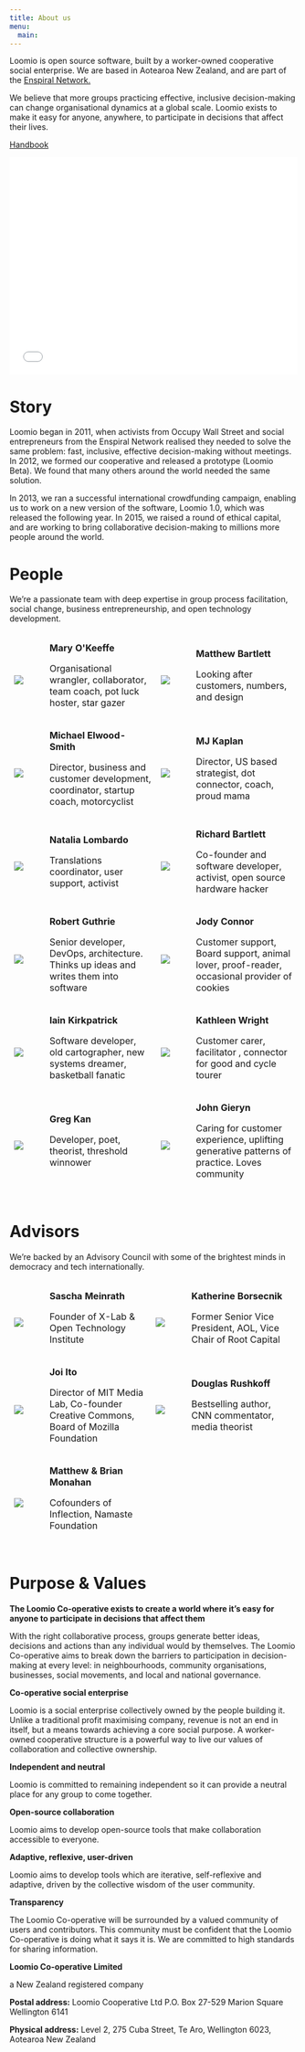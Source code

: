 ```yaml
---
title: About us
menu:
  main:
---
```


Loomio is open source software, built by a worker-owned cooperative social enterprise. We are based in Aotearoa New Zealand, and are part of the [Enspiral Network.](http://enspiral.com/)

We believe that more groups practicing effective, inclusive decision-making can change organisational dynamics at a global scale. Loomio exists to make it easy for anyone, anywhere, to participate in decisions that affect their lives.

[Handbook](https://loomio.coop)

<div class="video-wrapper">
  <iframe width="100%" height="380px" src="//www.youtube.com/embed/wSj81OxhdBg" frameborder="0" allowfullscreen></iframe>
</div>

# Story

Loomio began in 2011, when activists from Occupy Wall Street and social entrepreneurs from the Enspiral Network realised they needed to solve the same problem: fast, inclusive, effective decision-making without meetings. In 2012, we formed our cooperative and released a prototype (Loomio Beta). We found that many others around the world needed the same solution.

In 2013, we ran a successful international crowdfunding campaign, enabling us to work on a new version of the software, Loomio 1.0, which was released the following year. In 2015, we raised a round of ethical capital, and are working to bring collaborative decision-making to millions more people around the world.

# People

We’re a passionate team with deep expertise in group process facilitation, social change, business entrepreneurship, and open technology development.

<table>
  <tr style="border-bottom: 15px solid transparent; border-top: 15px solid transparent;">
    <td>
      <img src="mary.png" style="max-width: 100px; margin-right: 30px;" />
    </td>
    <td style="width: 50%;">
      <strong>Mary O'Keeffe</strong>
      <p>Organisational wrangler, collaborator, team coach, pot luck hoster, star gazer</p>
    </td>
    <td>
      <img src="matthew.png" style="max-width: 100px; margin-right: 30px;" />
    </td>
    <td style="width: 50%;">
      <strong>Matthew Bartlett</strong>
      <p>Looking after customers, numbers, and design</p>
    </td>
  </tr>
  <tr style="border-bottom: 15px solid transparent; border-top: 15px solid transparent;">
    <td>
      <img src="michael.png" style="max-width: 100px; margin-right: 30px;" />
    </td>
    <td style="width: 50%;">
      <strong>Michael Elwood-Smith</strong>
      <p>Director, business and customer development, coordinator, startup coach, motorcyclist</p>
    </td>
    <td>
      <img src="mj.png" style="max-width: 100px; margin-right: 30px;" />
    </td>
    <td style="width: 50%;">
      <strong>MJ Kaplan</strong>
      <p>Director, US based strategist, dot connector, coach, proud mama</p>
    </td>
  </tr>
  <tr style="border-bottom: 15px solid transparent; border-top: 15px solid transparent;">
    <td>
      <img src="nati.png" style="max-width: 100px; margin-right: 30px;" />
    </td>
    <td style="width: 50%;">
      <strong>Natalia Lombardo</strong>
      <p>Translations coordinator, user support, activist</p>
    </td>
    <td>
      <img src="rich.png" style="max-width: 100px; margin-right: 30px;" />
    </td>
    <td style="width: 50%;">
      <strong>Richard Bartlett</strong>
      <p>Co-founder and software developer, activist, open source hardware hacker</p>
    </td>
  </tr>
  <tr style="border-bottom: 15px solid transparent; border-top: 15px solid transparent;">
    <td>
      <img src="rob.png" style="max-width: 100px; margin-right: 30px;" />
    </td>
    <td style="width: 50%;">
      <strong>Robert Guthrie</strong>
      <p>Senior developer, DevOps, architecture. Thinks up ideas and writes them into software</p>
    </td>
    <td>
      <img src="jody.jpg" style="max-width: 100px; margin-right: 30px;" />
    </td>
    <td style="width: 50%;">
      <strong>Jody Connor</strong>
      <p>Customer support, Board support, animal lover, proof-reader, occasional provider of cookies</p>
    </td>
  </tr>
  <tr style="border-bottom: 15px solid transparent; border-top: 15px solid transparent;">
    <td>
      <img src="iain.jpg" style="max-width: 100px; margin-right: 30px;" />
    </td>
    <td style="width: 50%;">
      <strong>Iain Kirkpatrick</strong>
      <p>Software developer, old cartographer, new systems dreamer, basketball fanatic</p>
    </td>
    <td>
      <img src="kathleen.jpeg" style="max-width: 100px; margin-right: 30px;" />
    </td>
    <td style="width: 50%;">
      <strong>Kathleen Wright</strong>
      <p>Customer carer, facilitator , connector for good and cycle tourer</p>
    </td>
  </tr>
  <tr style="border-bottom: 15px solid transparent; border-top: 15px solid transparent;">
    <td>
      <img src="greg.jpg" style="max-width: 100px; margin-right: 30px;" />
    </td>
    <td style="width: 50%;">
      <strong>Greg Kan</strong>
      <p>Developer, poet, theorist, threshold winnower</p>
    </td>
    <td>
      <img src="john.jpg" style="max-width: 100px; margin-right: 30px;" />
    </td>
    <td style="width: 50%;">
      <strong>John Gieryn</strong>
      <p>Caring for customer experience, uplifting generative patterns of practice. Loves community</p>
    </td>
  </tr>
</table>

# Advisors

We’re backed by an Advisory Council with some of the brightest minds in democracy and tech internationally.

<table>
  <tr style="border-bottom: 15px solid transparent; border-top: 15px solid transparent;">
    <td>
      <img src="round-sascha.png" style="max-width: 100px; margin-right: 30px;" />
    </td>
    <td style="width: 50%;">
      <strong>Sascha Meinrath</strong>
      <p>Founder of X-Lab & Open Technology Institute</p>
    </td>
    <td>
      <img src="round-katherine.png" style="max-width: 100px; margin-right: 30px;" />
    </td>
    <td style="width: 50%;">
      <strong>Katherine Borsecnik</strong>
      <p>Former Senior Vice President, AOL, Vice Chair of Root Capital</p>
    </td>
  </tr>
  <tr style="border-bottom: 15px solid transparent; border-top: 15px solid transparent;">
    <td>
      <img src="round-joi.png" style="max-width: 100px; margin-right: 30px;" />
    </td>
    <td style="width: 50%;">
      <strong>Joi Ito</strong>
      <p>Director of MIT Media Lab, Co-founder Creative Commons, Board of Mozilla Foundation</p>
    </td>
    <td>
      <img src="round-rushkoff.png" style="max-width: 100px; margin-right: 30px;" />
    </td>
    <td style="width: 50%;">
      <strong>Douglas Rushkoff</strong>
      <p>Bestselling author, CNN commentator, media theorist</p>
    </td>
  </tr>
  <tr style="border-bottom: 15px solid transparent; border-top: 15px solid transparent;">
    <td>
      <img src="round-monahans.png" style="max-width: 100px; margin-right: 30px;" />
    </td>
    <td style="width: 50%;">
      <strong>Matthew & Brian Monahan</strong>
      <p>Cofounders of Inflection, Namaste Foundation</p>
    </td>
  </tr>
</table>

# Purpose & Values

**The Loomio Co-operative exists to create a world where it’s easy for anyone to participate in decisions that affect them**

With the right collaborative process, groups generate better ideas, decisions and actions than any individual would by themselves. The Loomio Co-operative aims to break down the barriers to participation in decision-making at every level: in neighbourhoods, community organisations, businesses, social movements, and local and national governance.

**Co-operative social enterprise**

Loomio is a social enterprise collectively owned by the people building it. Unlike a traditional profit­ maximising company, revenue is not an end in itself, but a means towards achieving a core social purpose. A worker-owned cooperative structure is a powerful way to live our values of collaboration and collective ownership.

**Independent and neutral**

Loomio is committed to remaining independent so it can provide a neutral place for any group to come together.

**Open-source collaboration**

Loomio aims to develop open-source tools that make collaboration accessible to everyone.

**Adaptive, reflexive, user-driven**

Loomio aims to develop tools which are iterative, self-reflexive and adaptive, driven by the collective wisdom of the user community.

**Transparency**

The Loomio Co-operative will be surrounded by a valued community of users and contributors. This community must be confident that the Loomio Co-operative is doing what it says it is. We are committed to high standards for sharing information.

**Loomio Co-operative Limited**

a New Zealand registered company

**Postal address:** Loomio Cooperative Ltd P.O. Box 27-529 Marion Square Wellington 6141

**Physical address:** Level 2, 275 Cuba Street, Te Aro, Wellington 6023, Aotearoa New Zealand
